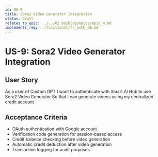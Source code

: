 ```yaml
---
id: US-9
title: Sora2 Video Generator Integration
status: Draft
relates_to_epic: ../../03_backlog/epics/epic_4.md
implements_req: ../functional/fr_auth_06.md
---
```

# US-9: Sora2 Video Generator Integration

## User Story
As a user of Custom GPT
I want to authenticate with Smart AI Hub to use Sora2 Video Generator
So that I can generate videos using my centralized credit account

## Acceptance Criteria
- OAuth authentication with Google account
- Verification code generation for session-based access
- Credit balance checking before video generation
- Automatic credit deduction after video generation
- Transaction logging for audit purposes